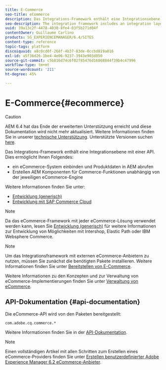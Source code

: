 ```yaml
---
title: E-Commerce
seo-title: eCommerce
description: Das Integrations-Framework enthält eine Integrationsebene mit einer API
seo-description: The integration framework includes an integration layer with an API
uuid: 39a13c2f-4478-4030-8fe4-03f5b271d04f
contentOwner: Guillaume Carlino
products: SG_EXPERIENCEMANAGER/6.4/SITES
content-type: reference
topic-tags: platform
discoiquuid: a8c0cd0f-268f-4b37-83de-0ccbd819a016
exl-id: a5f36d26-1be4-4e06-9237-3943e903d850
source-git-commit: c5b816d74c6f02f85476d16868844f39b4c47996
workflow-type: tm+mt
source-wordcount: '211'
ht-degree: 45%

---
```


# E-Commerce{#ecommerce}

>[!CAUTION]
>
>AEM 6.4 hat das Ende der erweiterten Unterstützung erreicht und diese Dokumentation wird nicht mehr aktualisiert. Weitere Informationen finden Sie in unserer [technische Unterstützung](https://helpx.adobe.com/de/support/programs/eol-matrix.html). Unterstützte Versionen suchen [here](https://experienceleague.adobe.com/docs/?lang=de).

Das Integrations-Framework enthält eine Integrationsebene mit einer API. Dies ermöglicht Ihnen Folgendes:

* ein eCommerce-System einbinden und Produktdaten in AEM abrufen
* Erstellen AEM Komponenten für Commerce-Funktionen unabhängig von der jeweiligen eCommerce-Engine

Weitere Informationen finden Sie unter:

* [Entwicklung (generisch)](/help/sites-developing/generic.md)
* [Entwicklung mit SAP Commerce Cloud](/help/sites-developing/sap-commerce-cloud.md)

>[!NOTE]
>
>Da das eCommerce-Framework mit jeder eCommerce-Lösung verwendet werden kann, lesen Sie [Entwicklung (generisch)](/help/sites-developing/generic.md) für weitere Informationen zur Entwicklung von Möglichkeiten mit Intershop, Elastic Path oder IBM Websphere Commerce.

>[!NOTE]
>
>Um das Integrationsframework mit externen eCommerce-Anbietern zu nutzen, müssen Sie zunächst die benötigten Pakete installieren. Weitere Informationen finden Sie unter [Bereitstellen von E-Commerce](/help/sites-deploying/ecommerce.md).
>
>Weitere Informationen zu den Konzepten und zur Verwaltung von eCommerce-Implementierungen finden Sie unter [Verwaltung von eCommerce](/help/sites-administering/ecommerce.md).

## API-Dokumentation {#api-documentation}

Die eCommerce-API wird von den Paketen bereitgestellt:

`com.adobe.cq.commerce.*`

Weitere Informationen finden Sie in der [API-Dokumentation](https://helpx.adobe.com/experience-manager/6-4/sites/developing/using/reference-materials/javadoc/index.html).

>[!NOTE]
>
>Einen vollständigen Artikel mit allen Schritten zum Erstellen eines eCommerce-Providers finden Sie unter [Erstellen benutzerdefinierter Adobe Experience Manager 6.2 eCommerce-Anbieter](https://helpx.adobe.com/experience-manager/using/ecommerce62.html).

